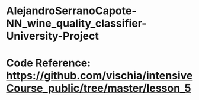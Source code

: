 # AlejandroSerranoCapote-NN_wine_quality_classifier-University-Project
# Code Reference: https://github.com/vischia/intensiveCourse_public/tree/master/lesson_5
